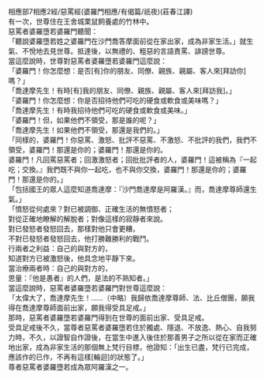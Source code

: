相應部7相應2經/惡罵經(婆羅門相應/有偈篇/祇夜)(莊春江譯)  
有一次，世尊住在王舍城栗鼠飼養處的竹林中。  
惡罵者婆羅墮若婆羅門聽聞：  
「聽說婆羅墮若姓之婆羅門在沙門喬答摩面前從在家出家，成為非家生活。」就生氣、不悅地去見世尊。抵達後，以無禮的、粗惡的言語責罵、誹謗世尊。  
當這麼說時，世尊對惡罵者婆羅墮若婆羅門這麼說：  
「婆羅門！你怎麼想：是否[有]你的朋友、同僚、親族、親屬、客人來[拜訪你]嗎？」  
「喬達摩先生！有時[有]我的朋友、同僚、親族、親屬、客人來[拜訪我]。」  
「婆羅門！你怎麼想：你是否招待他們可吃的硬食或軟食或美味嗎？」  
「喬達摩先生！有時我招待他們可吃的硬食或軟食或美味。」  
「婆羅門！但，如果他們不領受，那是誰的呢？」  
「喬達摩先生！如果他們不領受，那還是我們的。」  
「同樣的，婆羅門！你惡罵、激怒、批評不惡罵、不激怒、不批評的我們，我們不領受，婆羅門！那還是你的；婆羅門！那還是你的。  
婆羅門！凡回罵惡罵者；回激激怒者；回批批評者的人，婆羅門！這被稱為『一起吃；交換。』我們既不與你一起吃，也不與你交換，婆羅門！那還是你的；婆羅門！那還是你的。」  
「包括國王的眾人這麼知道喬達摩：『沙門喬達摩是阿羅漢。』而，喬達摩尊師還生氣。」  
「憤怒從何處來？對已被調御、正確生活的無憤怒者；  
對從正確地瞭解的解脫者；對像這樣的寂靜者來說。  
對已發怒者發怒回去，那樣對他只會更糟，  
不對已發怒者發怒回去，他打勝難勝利的戰鬥。  
行兩者之利益：自己的與對方的，  
知道對方已被激怒後，他具念地平靜下來。  
當治療兩者時：自己的與對方的，  
思量：『他是愚者』的人們，是法的不熟知者。」  
當這麼說時，惡罵者婆羅墮若婆羅門對世尊這麼說：  
「太偉大了，喬達摩先生！……（中略）我歸依喬達摩尊師、法、比丘僧團，願我得在喬達摩尊師面前出家，願我得受具足戒。」  
那時，惡罵者婆羅墮若婆羅門得到在世尊的面前出家、受具足戒。  
受具足戒後不久，當尊者惡罵者婆羅墮若住於獨處、隱退、不放逸、熱心、自我努力時，不久，以證智自作證後，在當生中進入後住於那善男子之所以從在家而正確地出家，成為非家生活的那個無上梵行目標，他證知：「出生已盡，梵行已完成，應該作的已作，不再有這樣[輪迴]的狀態了。」  
尊者惡罵者婆羅墮若成為眾阿羅漢之一。  
  
  
